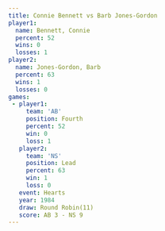 ```yaml
---
title: Connie Bennett vs Barb Jones-Gordon
player1:                  
  name: Bennett, Connie   
  percent: 52             
  wins: 0                 
  losses: 1               
player2:                  
  name: Jones-Gordon, Barb
  percent: 63             
  wins: 1                 
  losses: 0               
games:
 - player1:          
     team: 'AB'      
     position: Fourth
     percent: 52     
     win: 0          
     loss: 1         
   player2:        
     team: 'NS'    
     position: Lead
     percent: 63   
     win: 1        
     loss: 0       
   event: Hearts        
   year: 1984           
   draw: Round Robin(11)
   score: AB 3 - NS 9   
---
```

